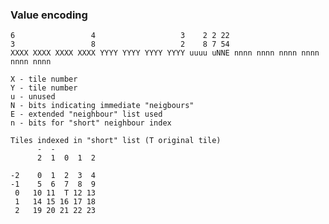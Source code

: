 ### Value encoding
    
    6                 4                   3    2 2 22
    3                 8                   2    8 7 54
    XXXX XXXX XXXX XXXX YYYY YYYY YYYY YYYY uuuu uNNE nnnn nnnn nnnn nnnn nnnn nnnn

    X - tile number
    Y - tile number
    u - unused
    N - bits indicating immediate "neigbours"
    E - extended "neighbour" list used
    n - bits for "short" neighbour index

    Tiles indexed in "short" list (T original tile)
          -  - 
          2  1  0  1  2
        
    -2    0  1  2  3  4
    -1    5  6  7  8  9
     0   10 11  T 12 13
     1   14 15 16 17 18
     2   19 20 21 22 23
     
 